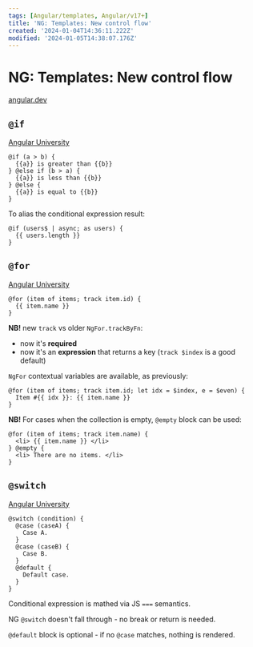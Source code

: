 ```yaml
---
tags: [Angular/templates, Angular/v17+]
title: 'NG: Templates: New control flow'
created: '2024-01-04T14:36:11.222Z'
modified: '2024-01-05T14:38:07.176Z'
---
```


# NG: Templates: New control flow

[angular.dev](https://angular.dev/guide/templates/control-flow)


## `@if`

[Angular University](https://blog.angular-university.io/angular-if/)

```
@if (a > b) {
  {{a}} is greater than {{b}}
} @else if (b > a) {
  {{a}} is less than {{b}}
} @else {
  {{a}} is equal to {{b}}
}
```

To alias the conditional expression result:
```
@if (users$ | async; as users) {
  {{ users.length }}
}
```


## `@for`

[Angular University](https://blog.angular-university.io/angular-for/)

```
@for (item of items; track item.id) {
  {{ item.name }}
}
```

**NB!** new `track` vs older `NgFor.trackByFn`:
  - now it's **required**
  - now it's an **expression** that returns a key (`track $index` is a good default)

`NgFor` contextual variables are available, as previously:
```
@for (item of items; track item.id; let idx = $index, e = $even) {
  Item #{{ idx }}: {{ item.name }}
}
```

**NB!** For cases when the collection is empty, `@empty` block can be used:
```
@for (item of items; track item.name) {
  <li> {{ item.name }} </li>
} @empty {
  <li> There are no items. </li>
}
```


## `@switch`

[Angular University](https://blog.angular-university.io/angular-switch/)

```
@switch (condition) {
  @case (caseA) {
    Case A.
  }
  @case (caseB) {
    Case B.
  }
  @default {
    Default case.
  }
}
```

Conditional expression is mathed via JS `===` semantics.

NG `@switch` doesn't fall through - no break or return is needed.

`@default` block is optional - if no `@case` matches, nothing is rendered.

